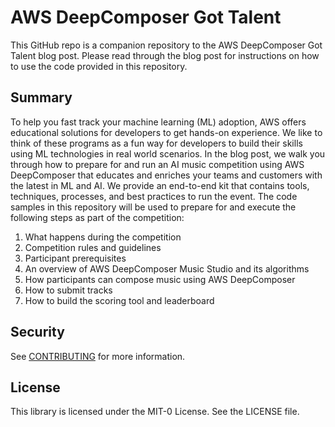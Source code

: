 # AWS DeepComposer Got Talent

This GitHub repo is a companion repository to the AWS DeepComposer Got Talent blog post. Please read through the blog post for instructions on how to use the code provided in this repository.

## Summary
To help you fast track your machine learning (ML) adoption, AWS offers educational solutions for developers to get hands-on experience. We like to think of these
programs as a fun way for developers to build their skills using ML technologies in real world scenarios. In the blog post, we walk you through how to prepare for and run an AI music competition using AWS DeepComposer that educates and enriches your teams and customers with the latest in ML and AI. We provide an end-to-end kit that contains tools, techniques, processes, and best practices to run the event. The code samples in this repository will be used to prepare for and execute the following steps as part of the competition:

1. What happens during the competition
2. Competition rules and guidelines
3. Participant prerequisites
4. An overview of AWS DeepComposer Music Studio and its algorithms
5. How participants can compose music using AWS DeepComposer
6. How to submit tracks
7. How to build the scoring tool and leaderboard

## Security

See [CONTRIBUTING](CONTRIBUTING.md#security-issue-notifications) for more information.

## License

This library is licensed under the MIT-0 License. See the LICENSE file.
